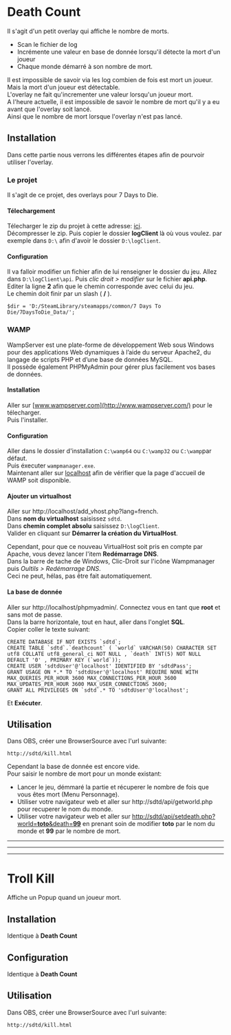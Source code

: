 # Death Count
Il s'agit d'un petit overlay qui affiche le nombre de morts.  
* Scan le fichier de log
* Incrémente une valeur en base de donnée lorsqu'il détecte la mort d'un joueur
* Chaque monde démarré à son nombre de mort.

Il est impossible de savoir via les log combien de fois est mort un joueur. Mais la mort d'un joueur est détectable.  
L'overlay ne fait qu'incrementer une valeur lorsqu'un joueur mort.  
A l'heure actuelle, il est impossible de savoir le nombre de mort qu'il y a eu avant que l'overlay soit lancé.  
Ainsi que le nombre de mort lorsque l'overlay n'est pas lancé.  

## Installation
Dans cette partie nous verrons les différentes étapes afin de pourvoir utiliser l'overlay.  

### Le projet
Il s'agit de ce projet, des overlays pour 7 Days to Die.
#### Télechargement
Télecharger le zip du projet à cette adresse: [ici](https://github.com/artnod78/obs/archive/master.zip).  
Décompresser le zip. Puis copier le dossier **logClient** là où vous voulez. par exemple dans `D:\` afin d'avoir le dossier `D:\logClient`.  
#### Configuration
Il va falloir modifier un fichier afin de lui renseigner le dossier du jeu.
Allez dans `D:\logClient\api`. Puis *clic droit > modifier* sur le fichier **api.php**.  
Editer la ligne **2** afin que le chemin corresponde avec celui du jeu.  
Le chemin doit finir par un slash ( **/** ).  

`$dir = 'D:/SteamLibrary/steamapps/common/7 Days To Die/7DaysToDie_Data/';` 

### WAMP
WampServer est une plate-forme de développement Web sous Windows pour des applications Web dynamiques à l’aide du serveur Apache2, du langage de scripts PHP et d’une base de données MySQL.  
Il possède également PHPMyAdmin pour gérer plus facilement vos bases de données.  
#### Installation
Aller sur [www.wampserver.com](http://www.wampserver.com/) pour le télecharger.  
Puis l'installer.  
#### Configuration
Aller dans le dossier d'installation `C:\wamp64` ou `C:\wamp32` ou `C:\wamp`par défaut.  
Puis éxecuter `wampmanager.exe`.  
Maintenant aller sur [localhost](http://localhost) afin de vérifier que la page d'accueil de WAMP soit disponible.  
#### Ajouter un virtualhost
Aller sur http://localhost/add_vhost.php?lang=french.  
Dans **nom du virtualhost** saisissez `sdtd`.  
Dans **chemin complet absolu** saisissez `D:\logClient`.  
Valider en cliquant sur **Démarrer la création du VirtualHost**.  

Cependant, pour que ce nouveau VirtualHost soit pris en compte par Apache, vous devez lancer l'item **Redémarrage DNS**.  
Dans la barre de tache de Windows, Clic-Droit sur l'icône Wampmanager puis *Oultils > Redémarrage DNS*.  
Ceci ne peut, hélas, pas être fait automatiquement.  
#### La base de donnée
Aller sur http://localhost/phpmyadmin/. Connectez vous en tant que **root** et sans mot de passe.  
Dans la barre horizontale, tout en haut, aller dans l'onglet **SQL**.  
Copier coller le texte suivant:  
```
CREATE DATABASE IF NOT EXISTS `sdtd`;
CREATE TABLE `sdtd`.`deathcount` ( `world` VARCHAR(50) CHARACTER SET utf8 COLLATE utf8_general_ci NOT NULL , `death` INT(5) NOT NULL DEFAULT '0' , PRIMARY KEY (`world`));
CREATE USER 'sdtdUser'@'localhost' IDENTIFIED BY 'sdtdPass';
GRANT USAGE ON *.* TO 'sdtdUser'@'localhost' REQUIRE NONE WITH MAX_QUERIES_PER_HOUR 3600 MAX_CONNECTIONS_PER_HOUR 3600 MAX_UPDATES_PER_HOUR 3600 MAX_USER_CONNECTIONS 3600;
GRANT ALL PRIVILEGES ON `sdtd`.* TO 'sdtdUser'@'localhost';

```
Et **Exécuter**.  

## Utilisation
Dans OBS, créer une BrowserSource avec l'url suivante:  

`http://sdtd/kill.html`

Cependant la base de donnée est encore vide.  
Pour saisir le nombre de mort pour un monde existant:
* Lancer le jeu, démmaré la partie et récuperer le nombre de fois que vous êtes mort (Menu Personnage).
* Utiliser votre navigateur web et aller sur http://sdtd/api/getworld.php pour recuperer le nom du monde.  
* Utiliser votre navigateur web et aller sur [http://sdtd/api/setdeath.php?world=**toto**&death=**99**](http://sdtd/api/setdeath.php?world=&death=) en prenant soin de modifier **toto** par le nom du monde et **99** par le nombre de mort.

*****
*****
*****
# Troll Kill
Affiche un Popup quand un joueur mort.

## Installation
Identique à **Death Count**

## Configuration
Identique à **Death Count**

## Utilisation
Dans OBS, créer une BrowserSource avec l'url suivante:  

`http://sdtd/kill.html`

